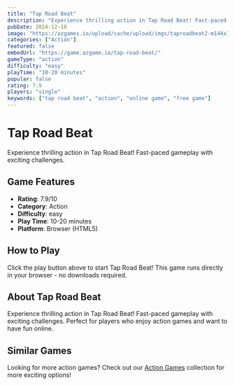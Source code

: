 ```yaml
---
title: "Tap Road Beat"
description: "Experience thrilling action in Tap Road Beat! Fast-paced gameplay with exciting challenges."
pubDate: 2024-12-18
image: "https://azgames.io/upload/cache/upload/imgs/taproadbeat2-m144x144.webp"
categories: ["Action"]
featured: false
embedUrl: "https://game.azgame.io/tap-road-beat/"
gameType: "action"
difficulty: "easy"
playTime: "10-20 minutes"
popular: false
rating: 7.9
players: "single"
keywords: ["tap road beat", "action", "online game", "free game"]
---
```


# Tap Road Beat

Experience thrilling action in Tap Road Beat! Fast-paced gameplay with exciting challenges.

## Game Features

- **Rating**: 7.9/10
- **Category**: Action
- **Difficulty**: easy
- **Play Time**: 10-20 minutes
- **Platform**: Browser (HTML5)

## How to Play

Click the play button above to start Tap Road Beat! This game runs directly in your browser - no downloads required.

## About Tap Road Beat

Experience thrilling action in Tap Road Beat! Fast-paced gameplay with exciting challenges. Perfect for players who enjoy action games and want to have fun online.

## Similar Games

Looking for more action games? Check out our [Action Games](/categories/action) collection for more exciting options!
